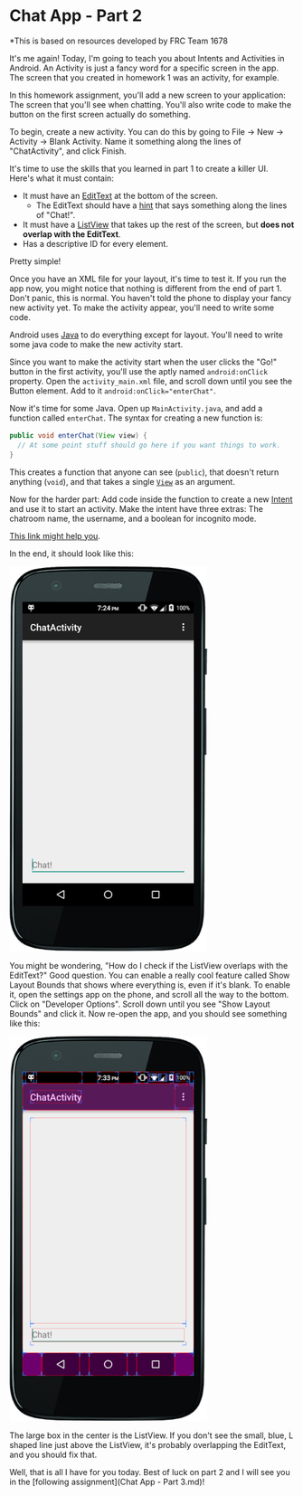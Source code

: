 # Chat App - Part 2

*This is based on resources developed by FRC Team 1678

It's me again!  Today, I'm going to teach you about Intents and Activities in Android.  An Activity is just a fancy word for a specific screen in the app.  The screen that you created in homework 1 was an activity, for example.

In this homework assignment, you'll add a new screen to your application: The screen that you'll see when chatting.  You'll also write code to make the button on the first screen actually do something.

To begin, create a new activity.  You can do this by going to File -> New -> Activity -> Blank Activity.  Name it something along the lines of "ChatActivity", and click Finish.

It's time to use the skills that you learned in part 1 to create a killer UI.  Here's what it must contain:

* It must have an [EditText](https://developer.android.com/reference/android/widget/EditText.html) at the bottom of the screen.
  * The EditText should have a [hint](https://developer.android.com/reference/android/widget/TextView.html#attr_android:hint) that says something along the lines of "Chat!".
* It must have a [ListView](https://developer.android.com/reference/android/widget/ListView.html) that takes up the rest of the screen, but __does not overlap with the EditText__.
* Has a descriptive ID for every element.

Pretty simple!

Once you have an XML file for your layout, it's time to test it.  If you run the app now, you might notice that nothing is different from the end of part 1.  Don't panic, this is normal.  You haven't told the phone to display your fancy new activity yet.  To make the activity appear, you'll need to write some code.  

Android uses [Java](https://en.wikipedia.org/wiki/Java_%28programming_language%29) to do everything except for layout.  You'll need to write some java code to make the new activity start.

Since you want to make the activity start when the user clicks the "Go!" button in the first activity, you'll use the aptly named `android:onClick` property.  Open the `activity_main.xml` file, and scroll down until you see the Button element.  Add to it `android:onClick="enterChat"`.

Now it's time for some Java.  Open up `MainActivity.java`, and add a function called `enterChat`.  The syntax for creating a new function is:

```java
public void enterChat(View view) {
  // At some point stuff should go here if you want things to work.
}
```

This creates a function that anyone can see (`public`), that doesn't return anything (`void`), and that takes a single [`View`](https://developer.android.com/reference/android/view/View.html) as an argument.

Now for the harder part: Add code inside the function to create a new [Intent](https://developer.android.com/reference/android/content/Intent.html) and use it to start an activity.  Make the intent have three extras: The chatroom name, the username, and a boolean for incognito mode.

[This link might help you](https://developer.android.com/training/basics/firstapp/starting-activity.html).

In the end, it should look like this:

![Image of what it should look like](../Images/chat2.png)

You might be wondering, "How do I check if the ListView overlaps with the EditText?"  Good question.  You can enable a really cool feature called Show Layout Bounds that shows where everything is, even if it's blank.  To enable it, open the settings app on the phone, and scroll all the way to the bottom.  Click on "Developer Options".  Scroll down until you see "Show Layout Bounds" and click it.  Now re-open the app, and you should see something like this:

![Image of what it should look like with layout bounds](../Images/chat3.png)

The large box in the center is the ListView.  If you don't see the small, blue, L shaped line just above the ListView, it's probably overlapping the EditText, and you should fix that.

Well, that is all I have for you today. Best of luck on part 2 and I will see you in the [following assignment](Chat App - Part 3.md)!
